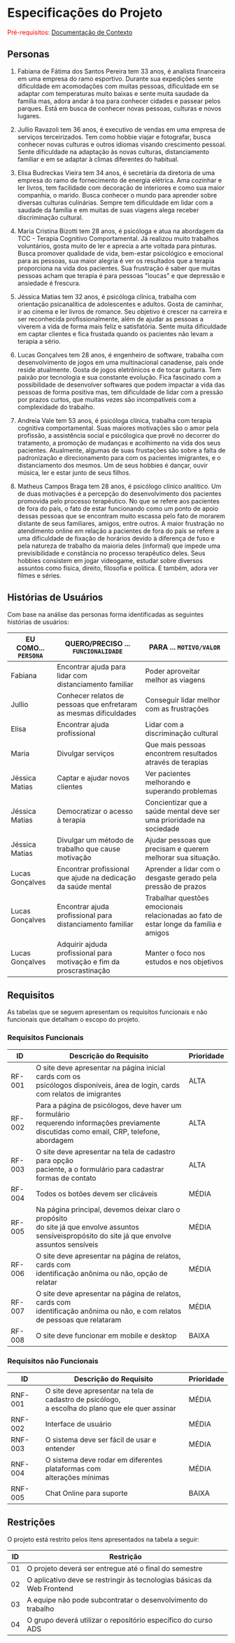 # Especificações do Projeto

<span style="color:red">Pré-requisitos: <a href="1-Documentação de Contexto.md"> Documentação de Contexto</a></span>

## Personas

1. Fabiana de Fátima dos Santos Pereira tem 33 anos, é analista financeira em uma empresa do ramo esportivo. Durante sua expedições sente dificuldade em acomodações com muitas pessoas, dificuldade em se adaptar com temperaturas muito baixas e sente muita saudade da família mas, adora andar à toa para conhecer cidades e passear pelos parques.  Está em busca de conhecer novas pessoas, culturas e novos lugares.

2. Jullio Ravazoli tem 36 anos, é executivo de vendas em uma empresa de serviços terceirizados. Tem como hobbie viajar e fotografar, busca conhecer novas culturas e outros idiomas visando crescimento pessoal.  Sente dificuldade na adaptação às novas culturas, distanciamento familiar e em se adaptar à climas diferentes do habitual.

3. Elisa Budreckas Vieira tem 34 anos, é secretária da diretoria de uma empresa do ramo de fornecimento de energia elétrica. Ama cozinhar e ler livros, tem facilidade com decoração de interiores e como sua maior companhia, o marido. Busca conhecer o mundo para aprender sobre diversas culturas culinárias.  Sempre tem dificuldade em lidar com a saudade da família e em muitas de suas viagens alega receber discriminação cultural.  

4. Maria Cristina Bizotti tem 28 anos, é psicóloga e atua na abordagem da TCC - Terapia Cognitivo Comportamental.  Já realizou muito trabalhos voluntários, gosta muito de ler e aprecia a arte voltada para pinturas.  Busca promover qualidade de vida, bem-estar psicológico e emocional para as pessoas, sua maior alegria é ver os resultados que a terapia proporciona na vida dos pacientes.  Sua frustração é saber que muitas pessoas acham que terapia é para pessoas "loucas" e que depressão e ansiedade é frescura. 

5. Jéssica Matias tem 32 anos, é psicóloga clínica, trabalha com orientação psicanalítica de adolescentes e adultos. Gosta de caminhar, ir ao cinema e ler livros de romance.  Seu objetivo é crescer na carreira e ser reconhecida profissionalmente, além de ajudar as pessoas a viverem a vida de forma mais feliz e satisfatória.  Sente muita dificuldade em captar clientes e fica frustada quando os pacientes não levam a terapia a sério. 	

6. Lucas Gonçalves tem 28 anos, é engenheiro de software, trabalha com desenvolvimento de jogos em uma multinacional canadense, país onde reside atualmente.  Gosta de jogos eletrônicos e de tocar guitarra. Tem paixão por tecnologia e sua constante evolução.  Fica fascinado com a possibilidade de desenvolver softwares que podem impactar a vida das pessoas de forma positiva mas, tem dificuldade de lidar com a pressão por prazos curtos, que muitas vezes são incompatíveis com a complexidade do trabalho.	
7. Andreia Vale tem 53 anos, é psicóloga clínica, trabalha com terapia cognitiva comportamental. Suas maiores motivações são o amor pela profissão, a assistência social e psicólogica que provê no decorrer do tratamento, a promoção de mudanças e acolhimento na vida dos seus pacientes. Atualmente, algumas de suas frustações são sobre a falta de padronização e direcionamento para com os pacientes imigrantes, e o distanciamento dos mesmos. Um de seus hobbies é dançar, ouvir música, ler e estar junto de seus filhos. 
8. Matheus Campos Braga tem 28 anos, é psicólogo clínico analítico. Um de duas motivações é a percepção do desenvolvimento dos pacientes promovida pelo processo terapêutico. No que se refere aos pacientes de fora do país, o fato de estar funcionando como um ponto de apoio dessas pessoas que se encontram muito escassa pelo fato de morarem distante de seus familiares, amigos, entre outros. A maior frustração no atendimento online em relação a pacientes de fora do país se refere a uma dificuldade de fixação de horários devido à diferença de fuso e pela natureza de trabalho da maioria deles (informal) que impede uma previsibilidade e constância no processo terapêutico deles. Seus hobbies consistem em jogar videogame, estudar sobre diversos assuntos como física, direito, filosofia e política. E também, adora ver filmes e séries. 



## Histórias de Usuários

Com base na análise das personas forma identificadas as seguintes histórias de usuários:

|EU COMO... `PERSONA`| QUERO/PRECISO ... `FUNCIONALIDADE`                                       |PARA ... `MOTIVO/VALOR`                 |
|--------------------|--------------------------------------------------------------------------|----------------------------------------|
|Fabiana             |Encontrar ajuda para lidar com distanciamento familiar                   |Poder aproveitar melhor as viagens|
|Jullio              |Conhecer relatos de pessoas que enfretaram as mesmas dificuldades        |Conseguir lidar melhor com  as frustrações |       
|Elisa               |Encontrar ajuda profissional                                                       |Lidar com a discriminação cultural|
|Maria               |Divulgar serviços                                                        |Que mais pessoas encontrem resultados através de terapias |
|Jéssica Matias	     |Captar e ajudar novos clientes	                                       |Ver pacientes melhorando e superando problemas|
Jéssica Matias	     |Democratizar o acesso à terapia	                                       |Concientizar que a saúde mental deve ser uma prioridade na sociedade|
Jéssica Matias	     |Divulgar um método de trabalho que cause motivação                       |Ajudar pessoas que precisam e querem melhorar sua situação.|          
Lucas Gonçalves	     |Encontrar profissional que ajude na dedicação da saúde mental            |Aprender a lidar com o desgaste gerado pela pressão de prazos|
Lucas Gonçalves	     |Encontrar ajuda profissional para distanciamento familiar                |Trabalhar questões emocionais relacionadas ao fato de estar longe da família e amigos
Lucas Gonçalves	     |Adquirir ajduda profissional para motivação e fim da proscrastinação     |Manter o foco nos estudos e nos objetivos|

                                                           
## Requisitos

As tabelas que se seguem apresentam os requisitos funcionais e não funcionais que detalham o escopo do projeto.

### Requisitos Funcionais

|ID       | Descrição do Requisito  | Prioridade |
|---------|------------------------------------------------------|------|
|RF-001| O site deve apresentar na página inicial cards com os <br/> psicólogos disponíveis, área de login, cards com relatos de imigrantes | ALTA | 
|RF-002| Para a página de psicólogos, deve haver um formulário <br/> requerendo informações previamente discutidas como email, CRP, telefone, abordagem   | ALTA |    
|RF-003| O site deve apresentar na tela de cadastro para opção <br/> paciente, a o formulário para cadastrar formas de contato      | ALTA |
|RF-004| Todos os botões devem ser clicáveis                  | MÉDIA |
|RF-005| Na página principal, devemos deixar claro o propósito <br/> do site já que envolve assuntos sensíveispropósito do site já que envolve assuntos sensíveis | MÉDIA |
|RF-006| O site deve apresentar na página de relatos, cards com <br/> identificação anônima ou não, opção de relatar    | MÉDIA |
|RF-007| O site deve apresentar na página de relatos, cards com <br/> identificação anônima ou não, e com relatos de pessoas que relataram   | MÉDIA |         
|RF-008| O site deve funcionar em mobile e desktop            | BAIXA |
         


### Requisitos não Funcionais

|ID     | Descrição do Requisito  |Prioridade |
|-------|-------------------------------------------------------------------|-------|
|RNF-001| O site deve apresentar na tela de cadastro de psicólogo, <br/> a escolha do plano que ele quer assinar          | MÉDIA | 
|RNF-002| Interface de usuário                                              | MÉDIA | 
|RNF-003| O sistema deve ser fácil de usar e entender                       | MÉDIA | 
|RNF-004| O sistema deve rodar em diferentes plataformas com <br/> alterações mínimas    | MÉDIA | 
|RNF-005| Chat Online para suporte                                          | BAIXA | 
           

## Restrições

O projeto está restrito pelos itens apresentados na tabela a seguir:

|ID| Restrição                                                                     |
|--|-------------------------------------------------------------------------------|
|01| O projeto deverá ser entregue até o final do semestre                         |
|02| O aplicativo deve se restringir às tecnologias básicas da Web Frontend        |
|03| A equipe não pode subcontratar o desenvolvimento do trabalho                  |
|04| O grupo deverá utilizar o repositório específico do curso ADS                 |
